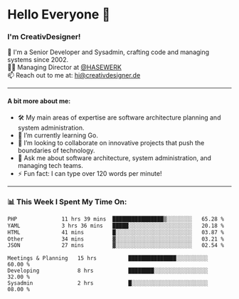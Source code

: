 # Hello Everyone 👋

### I'm CreativDesigner!

🔭 I'm a Senior Developer and Sysadmin, crafting code and managing systems since 2002.  
👨‍💼 Managing Director at [@HASEWERK](https://github.com/HASEWERK)  
📫 Reach out to me at: [hi@creativdesigner.de](mailto:hi@creativdesigner.de)  

---

#### A bit more about me:

- 🛠 My main areas of expertise are software architecture planning and system administration.
- 🌱 I’m currently learning Go.
- 👯 I’m looking to collaborate on innovative projects that push the boundaries of technology.
- 💬 Ask me about software architecture, system administration, and managing tech teams.
- ⚡ Fun fact: I can type over 120 words per minute!  

---

### 📊 **This Week I Spent My Time On:**

<!--START_SECTION:waka-->

```txt
PHP              11 hrs 39 mins  ████████████████▒░░░░░░░░   65.28 %
YAML             3 hrs 36 mins   █████░░░░░░░░░░░░░░░░░░░░   20.18 %
HTML             41 mins         █░░░░░░░░░░░░░░░░░░░░░░░░   03.87 %
Other            34 mins         ▓░░░░░░░░░░░░░░░░░░░░░░░░   03.21 %
JSON             27 mins         ▓░░░░░░░░░░░░░░░░░░░░░░░░   02.54 %
```

<!--END_SECTION:waka-->

```text
Meetings & Planning   15 hrs          ███████████████░░░░░░░░░░   60.00 % 
Developing            8 hrs           ████████░░░░░░░░░░░░░░░░░   32.00 % 
Sysadmin              2 hrs           █░░░░░░░░░░░░░░░░░░░░░░░░   08.00 %


